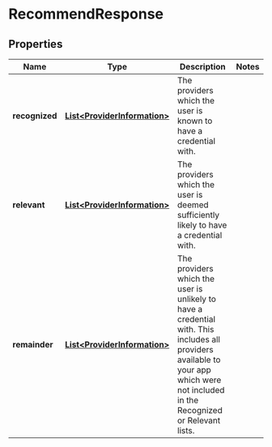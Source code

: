 

# RecommendResponse


## Properties

| Name | Type | Description | Notes |
|------------ | ------------- | ------------- | -------------|
|**recognized** | [**List&lt;ProviderInformation&gt;**](ProviderInformation.md) | The providers which the user is known to have a credential with. |  |
|**relevant** | [**List&lt;ProviderInformation&gt;**](ProviderInformation.md) | The providers which the user is deemed sufficiently likely to have a credential with. |  |
|**remainder** | [**List&lt;ProviderInformation&gt;**](ProviderInformation.md) | The providers which the user is unlikely to have a credential with.              This includes all providers available to your app which were not included in the Recognized or Relevant lists. |  |



